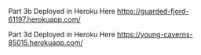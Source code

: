 Part 3b Deployed in Heroku Here
https://guarded-fjord-61197.herokuapp.com/

Part 3d Deployed in Heroku Here
https://young-caverns-85015.herokuapp.com/

